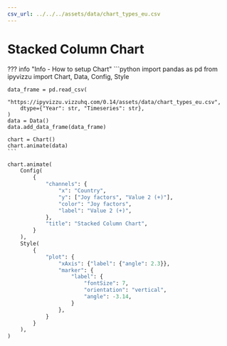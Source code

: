 ```yaml
---
csv_url: ../../../assets/data/chart_types_eu.csv
---
```


# Stacked Column Chart

<div id="example_01"></div>

??? info "Info - How to setup Chart"
    ```python
    import pandas as pd
    from ipyvizzu import Chart, Data, Config, Style

    data_frame = pd.read_csv(
        "https://ipyvizzu.vizzuhq.com/0.14/assets/data/chart_types_eu.csv",
        dtype={"Year": str, "Timeseries": str},
    )
    data = Data()
    data.add_data_frame(data_frame)

    chart = Chart()
    chart.animate(data)
    ```

```python
chart.animate(
    Config(
        {
            "channels": {
                "x": "Country",
                "y": ["Joy factors", "Value 2 (+)"],
                "color": "Joy factors",
                "label": "Value 2 (+)",
            },
            "title": "Stacked Column Chart",
        }
    ),
    Style(
        {
            "plot": {
                "xAxis": {"label": {"angle": 2.3}},
                "marker": {
                    "label": {
                        "fontSize": 7,
                        "orientation": "vertical",
                        "angle": -3.14,
                    }
                },
            }
        }
    ),
)
```

<script src="./column_stacked_rectangle_negative_2dis_1con.js"></script>
